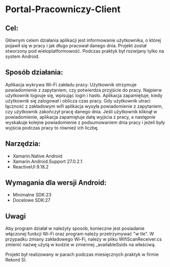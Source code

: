 # Portal-Pracowniczy-Client
## Cel:

Głównym celem działania aplikacji jest informowanie użytkownika, o której pojawił się w pracy i jak długo pracował danego dnia. 
Projekt został stworzony pod wieloplatformowość. Podczas praktyk był rozwijany tylko na system Android. 

## Sposób działania:

Aplikacja wykrywa Wi-Fi zakładu pracy. Użytkownik otrzymuje powiadomienie z zapytaniem, czy potwierdza przyjście do pracy. Najpierw użytkownik logouje się, wpisując login i hasło. Aplikacja zapamiętuje, kiedy użytkownik się zalogował i oblicza czas pracy. Gdy użytkownik utraci łączność z zakładowym wifi aplikacja wysyła powiadomienie z zapytaniem, czy użytkownik zakończył pracę danego dnia. Jeśli użytkownik kliknął w powiadomienie, aplikacja zapamiętuje datę wyjścia z pracy, a następnie wyskakuje kolejne powiadomienie z podsumowaniem dnia pracy i jeżeli były wyjścia podczas pracy to również ich liczbę.

## Narzędzia:

- Xamarin.Native Android
- Xamarin.Android.Support 27.0.2.1
- ReactiveUI 9.18.2 

## Wymagania dla wersji Android:

- Minimalne SDK:23 
- Docelowe SDK:27

## Uwagi

Aby program działał w należyty sposób, konieczne jest posiadanie włączonej funkcji Wi-Fi oraz program należy przetrzymywać "w tle". W przypadku zmiany zakładowego Wi-Fi, należy w pliku WifiScanReceiver.cs zmienić nazwę użytą w kodzie w zmiennej _availableSsids na właściwą.

Projekt był realizowany w parach podczas miesięcznych praktyk w firmie Rekord SI. 
